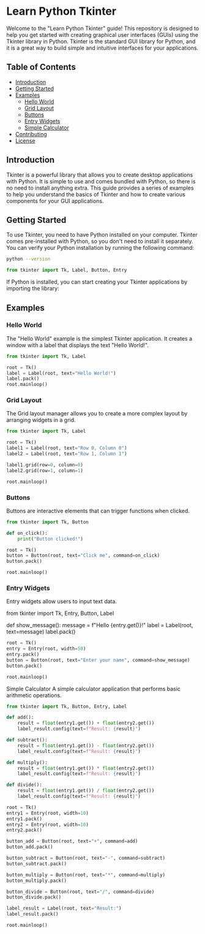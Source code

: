 # Learn Python Tkinter

Welcome to the "Learn Python Tkinter" guide! This repository is designed to help you get started with creating graphical user interfaces (GUIs) using the Tkinter library in Python. Tkinter is the standard GUI library for Python, and it is a great way to build simple and intuitive interfaces for your applications.

## Table of Contents

- [Introduction](#introduction)
- [Getting Started](#getting-started)
- [Examples](#examples)
  - [Hello World](#hello-world)
  - [Grid Layout](#grid-layout)
  - [Buttons](#buttons)
  - [Entry Widgets](#entry-widgets)
  - [Simple Calculator](#simple-calculator)
- [Contributing](#contributing)
- [License](#license)

## Introduction

Tkinter is a powerful library that allows you to create desktop applications with Python. It is simple to use and comes bundled with Python, so there is no need to install anything extra. This guide provides a series of examples to help you understand the basics of Tkinter and how to create various components for your GUI applications.

## Getting Started

To use Tkinter, you need to have Python installed on your computer. Tkinter comes pre-installed with Python, so you don't need to install it separately. You can verify your Python installation by running the following command:

```sh
python --version
```

```python
from tkinter import Tk, Label, Button, Entry
```

If Python is installed, you can start creating your Tkinter applications by importing the library:

## Examples

### Hello World

The "Hello World" example is the simplest Tkinter application. It creates a window with a label that displays the text "Hello World!".

```python
from tkinter import Tk, Label

root = Tk()
label = Label(root, text="Hello World!")
label.pack()
root.mainloop()
```

### Grid Layout

The Grid layout manager allows you to create a more complex layout by arranging widgets in a grid.

```python
from tkinter import Tk, Label

root = Tk()
label1 = Label(root, text="Row 0, Column 0")
label2 = Label(root, text="Row 1, Column 1")

label1.grid(row=0, column=0)
label2.grid(row=1, column=1)

root.mainloop()
```

### Buttons

Buttons are interactive elements that can trigger functions when clicked.

```python
from tkinter import Tk, Button

def on_click():
    print("Button clicked!")

root = Tk()
button = Button(root, text="Click me", command=on_click)
button.pack()

root.mainloop()
```

### Entry Widgets

Entry widgets allow users to input text data.

from tkinter import Tk, Entry, Button, Label

def show_message():
    message = f"Hello {entry.get()}!"
    label = Label(root, text=message)
    label.pack()

```python
root = Tk()
entry = Entry(root, width=50)
entry.pack()
button = Button(root, text="Enter your name", command=show_message)
button.pack()

root.mainloop()
```

Simple Calculator
A simple calculator application that performs basic arithmetic operations.

```python
from tkinter import Tk, Button, Entry, Label

def add():
    result = float(entry1.get()) + float(entry2.get())
    label_result.config(text=f"Result: {result}")

def subtract():
    result = float(entry1.get()) - float(entry2.get())
    label_result.config(text=f"Result: {result}")

def multiply():
    result = float(entry1.get()) * float(entry2.get())
    label_result.config(text=f"Result: {result}")

def divide():
    result = float(entry1.get()) / float(entry2.get())
    label_result.config(text=f"Result: {result}")

root = Tk()
entry1 = Entry(root, width=10)
entry1.pack()
entry2 = Entry(root, width=10)
entry2.pack()

button_add = Button(root, text="+", command=add)
button_add.pack()

button_subtract = Button(root, text="-", command=subtract)
button_subtract.pack()

button_multiply = Button(root, text="*", command=multiply)
button_multiply.pack()

button_divide = Button(root, text="/", command=divide)
button_divide.pack()

label_result = Label(root, text="Result:")
label_result.pack()

root.mainloop()
```
